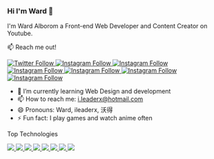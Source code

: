 ### Hi I'm Ward 👋
I'm Ward Alborom a Front-end Web Developer and Content Creator on Youtube.


📫 Reach me out! 
<p align="left">
   <a href="https://twitter.com/ileaderx">
      <img alt="Twitter Follow" src="https://img.shields.io/badge/Twitter-1DA1F2?style=for-the-badge&logo=twitter&logoColor=white">
   </a>
   <a href="https://instagram.com/wb7_">
      <img alt="Instagram Follow" src="https://img.shields.io/badge/Instagram-E4405F?style=for-the-badge&logo=instagram&logoColor=white">
   </a>
   <a href="https://tiktok.com/@ileaderxx">
      <img alt="Instagram Follow" src="https://img.shields.io/badge/TikTok-000000?style=for-the-badge&logo=tiktok&logoColor=white">
   </a>
   <a href="https://www.linkedin.com/in/ward-alborom-b3b059190/">
      <img alt="Instagram Follow" src="https://img.shields.io/badge/LinkedIn-0077B5?style=for-the-badge&logo=linkedin&logoColor=white">
   </a>
   <a href="https://youtube.com/c/ileaderx">
      <img alt="Instagram Follow" src="https://img.shields.io/badge/YouTube-FF0000?style=for-the-badge&logo=youtube&logoColor=white">
   </a>
   <a href="mailto:i.leaderx@hotmail.com">
      <img alt="Instagram Follow" src="https://img.shields.io/badge/Gmail-D14836?style=for-the-badge&logo=gmail&logoColor=white">
   </a>
   <a href="https://codepen.io/ileaderx">
      <img alt="Instagram Follow" src="https://img.shields.io/badge/Codepen-000000?style=for-the-badge&logo=codepen&logoColor=white">
   </a>
 </p>
 
 - 🌱 I’m currently learning Web Design and development
 - 📫 How to reach me: i.leaderx@hotmail.com 
 - 😄 Pronouns: Ward, ileaderx, 沃得
 - ⚡ Fun fact: I play games and watch anime often

 
 Top Technologies
 <p>
   <a href="#">
      <img src="https://img.shields.io/badge/HTML5-E34F26?style=for-the-badge&logo=html5&logoColor=white">
   </a>
   <a href="#">
      <img src="https://img.shields.io/badge/CSS3-1572B6?style=for-the-badge&logo=css3&logoColor=white">
   </a>
   <a href="#">
      <img src="https://img.shields.io/badge/JavaScript-323330?style=for-the-badge&logo=javascript&logoColor=F7DF1E">
   </a>
   <a href="#">
      <img src="https://img.shields.io/badge/Python-14354C?style=for-the-badge&logo=python&logoColor=white">
   </a>
   <a href="#">
      <img src="https://img.shields.io/badge/Flask-000000?style=for-the-badge&logo=flask&logoColor=white">
   </a>
   <a href="#">
      <img src="https://img.shields.io/badge/Visual_Studio_Code-0078D4?style=for-the-badge&logo=visual%20studio%20code&logoColor=white">
   </a>
   <a href="#">
      <img src="https://img.shields.io/badge/Bootstrap-563D7C?style=for-the-badge&logo=bootstrap&logoColor=white">
   </a>
   <a href="#">
      <img src="https://img.shields.io/badge/Heroku-430098?style=for-the-badge&logo=heroku&logoColor=white">
   </a>
</p>

<!--
**ileaderx/ileaderx** is a ✨ _special_ ✨ repository because its `README.md` (this file) appears on your GitHub profile.

Here are some ideas to get you started:

- 🔭 I’m currently working on ...
- 🌱 I’m currently learning ...
- 👯 I’m looking to collaborate on ...
- 🤔 I’m looking for help with ...
- 💬 Ask me about ...
- 😄 Pronouns: ...
- ⚡ Fun fact: ...
-->
